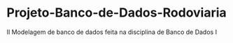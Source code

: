 # Projeto-Banco-de-Dados-Rodoviaria
II Modelagem de banco de dados feita na disciplina de Banco de Dados I

